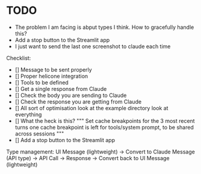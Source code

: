 # TODO
- The problem I am facing is abput types I think. How to gracefully handle this?
- Add a stop button to the Streamlit app
- I just want to send the last one screenshot to claude each time





Checklist:
- [] Message to be sent properly
- [] Proper helicone integration
- [] Tools to be defined
- [] Get a single response from Claude
- [] Check the body you are sending to Claude
- [] Check the response you are getting from Claude
- [] All sort of optimisation look at the example directory look at everything
- [] What the heck is this?     """
    Set cache breakpoints for the 3 most recent turns
    one cache breakpoint is left for tools/system prompt, to be shared across sessions
    """
- [] Add a stop button to the Streamlit app



Type management: 
UI Message (lightweight) 
  → Convert to Claude Message (API type)
  → API Call
  → Response
  → Convert back to UI Message (lightweight)

